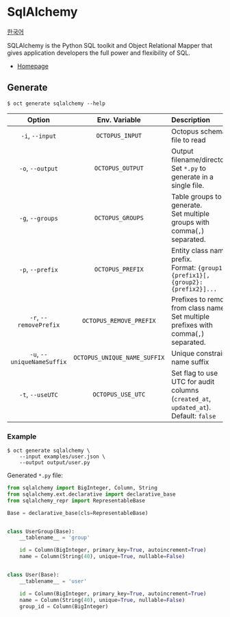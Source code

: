 # SqlAlchemy

[한국어](kr/sqlalchemy.md)

SQLAlchemy is the Python SQL toolkit and Object Relational Mapper that gives application developers the full power and flexibility of SQL.

- [Homepage](https://www.sqlalchemy.org/)

## Generate

```shell
$ oct generate sqlalchemy --help
```

|           Option           |        Env. Variable         | Description                                                                               |
| :------------------------: | :--------------------------: | :---------------------------------------------------------------------------------------- |
|      `-i`, `--input`       |       `OCTOPUS_INPUT`        | Octopus schema file to read                                                               |
|      `-o`, `--output`      |       `OCTOPUS_OUTPUT`       | Output filename/directory. Set `*.py` to generate in a single file.                       |
|      `-g`, `--groups`      |       `OCTOPUS_GROUPS`       | Table groups to generate.<br />Set multiple groups with comma(`,`) separated.             |
|      `-p`, `--prefix`      |       `OCTOPUS_PREFIX`       | Entity class name prefix.<br />Format: `{group1}:{prefix1}[,{group2}:{prefix2}]...`       |
|   `-r`, `--removePrefix`   |   `OCTOPUS_REMOVE_PREFIX`    | Prefixes to remove from class name.<br />Set multiple prefixes with comma(`,`) separated. |
| `-u`, `--uniqueNameSuffix` | `OCTOPUS_UNIQUE_NAME_SUFFIX` | Unique constraint name suffix                                                             |
|      `-t`, `--useUTC`      |      `OCTOPUS_USE_UTC`       | Set flag to use UTC for audit columns (`created_at`, `updated_at`).<br />Default: `false` |

### Example

```shell
$ oct generate sqlalchemy \
    --input examples/user.json \
    --output output/user.py
```

Generated `*.py` file:

```python
from sqlalchemy import BigInteger, Column, String
from sqlalchemy.ext.declarative import declarative_base
from sqlalchemy_repr import RepresentableBase

Base = declarative_base(cls=RepresentableBase)


class UserGroup(Base):
    __tablename__ = 'group'

    id = Column(BigInteger, primary_key=True, autoincrement=True)
    name = Column(String(40), unique=True, nullable=False)


class User(Base):
    __tablename__ = 'user'

    id = Column(BigInteger, primary_key=True, autoincrement=True)
    name = Column(String(40), unique=True, nullable=False)
    group_id = Column(BigInteger)
```
